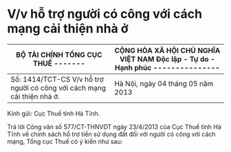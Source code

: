 # V/v hỗ trợ người có công với cách mạng cải thiện nhà ở

| BỘ TÀI CHÍNH TỔNG CỤC THUẾ ------- | CỘNG HÒA XÃ HỘI CHỦ NGHĨA VIỆT NAM Độc lập - Tự do - Hạnh phúc ---------------
|---|---
| Số: 1414/TCT-CS V/v hỗ trợ người có công với cách mạng cải thiện nhà ở. | Hà Nội, ngày 04 tháng 05 năm 2013 |

Kính gửi: Cục Thuế tỉnh Hà Tĩnh.

Trả lời Công văn số 577/CT-THNVDT ngày 23/4/2013 của Cục Thuế tỉnh Hà Tĩnh về chính sách hỗ trợ tiền sử dụng đất đối với người có công với cách mạng, Tổng cục Thuế có ý kiến như sau:
